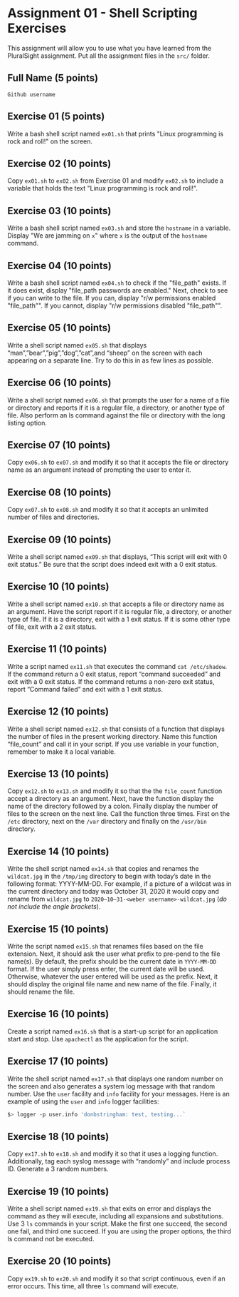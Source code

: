 # Assignment 01 - Shell Scripting Exercises

This assignment will allow you to use what you have learned from the PluralSight assignment.  Put all the assignment files in the `src/` folder.

## Full Name (5 points)

`Github username`

## Exercise 01 (5 points)

Write a bash shell script named `ex01.sh` that prints "Linux programming is rock and roll!" on the screen.

## Exercise 02 (10 points)

Copy `ex01.sh` to `ex02.sh` from Exercise 01 and modify `ex02.sh` to include a variable that holds the text "Linux programming is rock and roll!".

## Exercise 03 (10 points)

Write a bash shell script named `ex03.sh` and store the `hostname` in a variable.  Display "We are jamming on `x`" where `x` is the output of the `hostname` command.

## Exercise 04 (10 points)

Write a bash shell script named `ex04.sh` to check if the "file_path" exists.  If it does exist, display "file_path passwords are enabled."  Next, check to see if you can write to the file.  If you can, display "r/w permissions enabled "file_path"".  If you cannot, display "r/w permissions disabled "file_path"".

## Exercise 05 (10 points)

Write a shell script named `ex05.sh` that displays “man”,”bear”,”pig”,”dog”,”cat”,and “sheep” on the screen with each appearing on a separate line. Try to do this in as few lines as possible.

## Exercise 06 (10 points)

Write a shell script named `ex06.sh` that prompts the user for a name of a file or directory and reports if it is a regular file, a directory, or another type of file. Also perform an ls command against the file or directory with the long listing option.

## Exercise 07 (10 points)

Copy `ex06.sh` to `ex07.sh` and modify it so that it accepts the file or directory name as an argument instead of prompting the user to enter it.

## Exercise 08 (10 points)

Copy `ex07.sh` to `ex08.sh` and modify it so that it accepts an unlimited number of files and directories.

## Exercise 09 (10 points)

Write a shell script named `ex09.sh` that displays, “This script will exit with 0 exit status.” Be sure that the script does indeed exit with a 0 exit status.

## Exercise 10 (10 points)

Write a shell script named `ex10.sh` that accepts a file or directory name as an argument. Have the script report if it is regular file, a directory, or another type of file. If it is a directory, exit with a 1 exit status. If it is some other type of file, exit with a 2 exit status.

## Exercise 11 (10 points)

Write a script named `ex11.sh` that executes the command `cat /etc/shadow`. If the command return a 0 exit status, report “command succeeded” and exit with a 0 exit status. If the command returns a non-zero exit status, report “Command failed” and exit with a 1 exit status.

## Exercise 12 (10 points)

Write a shell script named `ex12.sh` that consists of a function that displays the number of files in the present working directory. Name this function “file_count” and call it in your script. If you use variable in your function, remember to make it a local variable.

## Exercise 13 (10 points)

Copy `ex12.sh` to `ex13.sh` and modify it so that the the `file_count` function accept a directory as an argument. Next, have the function display the name of the directory followed by a colon. Finally display the number of files to the screen on the next line. Call the function three times. First on the `/etc` directory, next on the `/var` directory and finally on the `/usr/bin` directory.

## Exercise 14 (10 points)

Write the shell script named `ex14.sh` that copies and renames the `wildcat.jpg` in the `/tmp/img` directory to begin with today’s date in the following format: YYYY-MM-DD. For example, if a picture of a wildcat was in the current directory and today was October 31, 2020 it would copy and rename from `wildcat.jpg` to `2020–10–31-<weber username>-wildcat.jpg` (*do not include the angle brackets*).

## Exercise 15 (10 points)

Write the script named `ex15.sh` that renames files based on the file extension. Next, it should ask the user what prefix to pre-pend to the file name(s). By default, the prefix should be the current date in `YYYY-MM-DD` format. If the user simply press enter, the current date will be used. Otherwise, whatever the user entered will be used as the prefix. Next, it should display the original file name and new name of the file.  Finally, it should rename the file.

## Exercise 16 (10 points)

Create a script named `ex16.sh` that is a start-up script for an application start and stop.  Use `apachectl` as the application for the script.

## Exercise 17 (10 points)

Write the shell script named `ex17.sh` that displays one random number on the screen and also generates a system log message with that random number. Use the `user` facility and `info` facility for your messages. Here is an example of using the `user` and `info` logger facilities:

```sh
$> logger -p user.info 'donbstringham: test, testing...`
```

## Exercise 18 (10 points)

Copy `ex17.sh` to `ex18.sh` and modify it so that it uses a logging function. Additionally, tag each syslog message with “randomly” and include process ID. Generate a 3 random numbers.

## Exercise 19 (10 points)

Write a shell script named `ex19.sh` that exits on error and displays the command as they will execute, including all expansions and substitutions. Use 3 `ls` commands in your script. Make the first one succeed, the second one fail, and third one succeed. If you are using the proper options, the third ls command not be executed.

## Exercise 20 (10 points)

Copy `ex19.sh` to `ex20.sh` and modify it so that script continuous, even if an error occurs. This time, all three `ls` command will execute.
